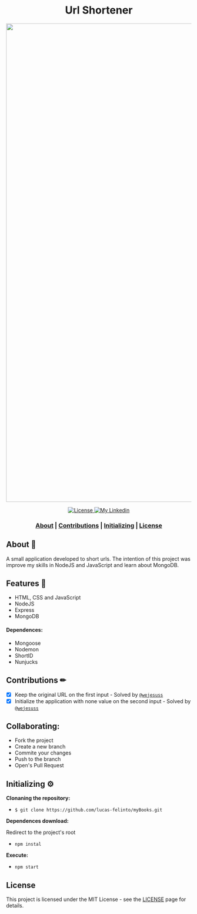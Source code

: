 <h1 align="center">
     Url Shortener
 </h1>

<img src="https://user-images.githubusercontent.com/62717182/81981908-539da800-9607-11ea-96a4-3d0be8672037.gif" width="1300">
<p align="center">
  <a href="LICENSE" >
    <img alt="License" src="https://img.shields.io/badge/license-MIT-%23F8952D">
  </a>
  
  <a href="https://www.linkedin.com/in/lucas-felinto/" >
    <img alt="My Linkedin" src="https://img.shields.io/badge/lucasfelinto-%230077B5?style=social&logo=linkedin">
  </a>
</p>

<h3 align="center">
 <a href="#about">About</a> | <a href="#contributions">Contributions</a> | <a href="#initializing">Initializing</a> | <a href="#license">License</a> 
</h3>

## About 📝
A small application developed to short urls. The intention of this project was improve my skills in NodeJS and JavaScript and learn about MongoDB.

## Features 📌
* HTML, CSS and JavaScript
* NodeJS
* Express
* MongoDB

#### Dependences:
* Mongoose
* Nodemon
* ShortID
* Nunjucks

## Contributions ✏

- [X] Keep the original URL on the first input - Solved by <a href="https://github.com/wejesuss"> ```@wejesuss``` <a>
- [X] Initialize the application with none value on the second input - Solved by <a href="https://github.com/wejesuss"> ```@wejesuss``` <a>

<h2> Collaborating: </h2>

* Fork the project
* Create a new branch
* Commite your changes
* Push to the branch
* Open's Pull Request

## Initializing ⚙

<b>Clonaning the repository:</b>
- ```$ git clone https://github.com/lucas-felinto/myBooks.git```

<b>Dependences download:</b>
<p>Redirect to the project's root</p>

- ```npm instal```

<b>Execute:</b>
- `npm start`


## License

This project is licensed under the MIT License - see the [LICENSE](https://opensource.org/licenses/MIT) page for details.

